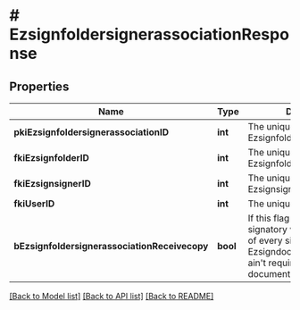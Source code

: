 # # EzsignfoldersignerassociationResponse

## Properties

Name | Type | Description | Notes
------------ | ------------- | ------------- | -------------
**pkiEzsignfoldersignerassociationID** | **int** | The unique ID of the Ezsignfoldersignerassociation |
**fkiEzsignfolderID** | **int** | The unique ID of the Ezsignfolder |
**fkiEzsignsignerID** | **int** | The unique ID of the Ezsignsigner |
**fkiUserID** | **int** | The unique ID of the User |
**bEzsignfoldersignerassociationReceivecopy** | **bool** | If this flag is true. The signatory will receive a copy of every signed Ezsigndocument even if it ain&#39;t required to sign the document. |

[[Back to Model list]](../../README.md#models) [[Back to API list]](../../README.md#endpoints) [[Back to README]](../../README.md)
